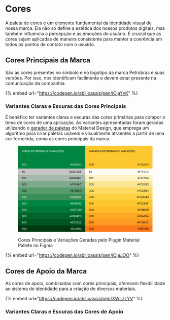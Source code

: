 # Cores

A paleta de cores é um elemento fundamental da identidade visual de nossa marca. Ela não só define a estética dos nossos produtos digitais, mas também influencia a percepção e as emoções do usuário. É crucial que as cores sejam aplicadas de maneira consistente para manter a coerência em todos os pontos de contato com o usuário.

## Cores Principais da Marca

São as cores presentes no símbolo e no logotipo da marca Petrobras e suas versões. Por isso, nos identificam facilmente e devem estar presente na comunicação da companhia.

{% embed url="https://codepen.io/abilioassis/pen/jOjaYvK" %}

### Variantes Claras e Escuras das Cores Principais

É benéfico ter variantes claras e escuras das cores primárias para compor o tema de cores de uma aplicação. As variantes apresentadas foram geradas utilizando o [gerador de paletas](https://m2.material.io/design/color/the-color-system.html#tools-for-picking-colors) do Material Design, que emprega um algoritmo para criar paletas usáveis e visualmente atraentes a partir de uma cor fornecida, como as cores principais da marca.

<figure><img src="../.gitbook/assets/cores-principais-variacoes.png" alt=""><figcaption><p>Cores Principais e Variações Geradas pelo Plugin Material Pallete no Figma</p></figcaption></figure>



{% embed url="https://codepen.io/abilioassis/pen/jOjaJOO" %}

## Cores de Apoio da Marca

As cores de apoio, combinadas com cores principais, oferecem flexibilidade ao sistema de identidade para a criação de diversos materiais.

{% embed url="https://codepen.io/abilioassis/pen/XWLzzYV" %}

### Variantes Claras e Escuras das Cores de Apoio



